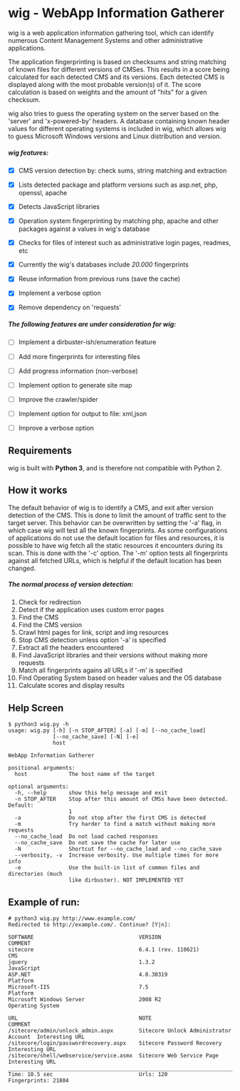 # wig - WebApp Information Gatherer


wig is a web application information gathering tool, which can identify numerous Content Management Systems and other administrative applications.

The application fingerprinting is based on checksums and string matching of known files for different versions of CMSes. This results in a score being calculated for each detected CMS and its versions. Each detected CMS is displayed along with the most probable version(s) of it. The score calculation is based on weights and the amount of "hits" for a given checksum.

wig also tries to guess the operating system on the server based on the 'server' and 'x-powered-by' headers. A database containing known header values for different operating systems is included in wig, which allows wig to guess Microsoft Windows versions and Linux distribution and version. 

##### wig features:
- [x] CMS version detection by: check sums, string matching and extraction
- [x] Lists detected package and platform versions such as asp.net, php, openssl, apache
- [x] Detects JavaScript libraries
- [x] Operation system fingerprinting by matching php, apache and other packages against a values in wig's database
- [x] Checks for files of interest such as administrative login pages, readmes, etc
- [x] Currently the wig's databases include *20.000* fingerprints
- [x] Reuse information from previous runs (save the cache)
- [x] Implement a verbose option
- [x] Remove dependency on 'requests'


##### The following features are under consideration for wig:
- [ ] Implement a dirbuster-ish/enumeration feature
- [ ] Add more fingerprints for interesting files
- [ ] Add progress information (non-verbose)
- [ ] Implement option to generate site map
- [ ] Improve the crawler/spider
- [ ] Implement option for output to file: xml,json
- [ ] Improve a verbose option



## Requirements


wig is built with **Python 3**, and is therefore not compatible with Python 2. 




## How it works


The default behavior of wig is to identify a CMS, and exit after version detection of the CMS. This is done to limit the amount of traffic sent to the target server.
This behavior can be overwritten by setting the '-a' flag, in which case wig will test all the known fingerprints.
As some configurations of applications do not use the default location for files and resources, it is possible to have wig fetch all the static resources it encounters during its scan. This is done with the '-c' option.
The '-m' option tests all fingerprints against all fetched URLs, which is helpful if the default location has been changed.

##### The normal process of version detection:
1. Check for redirection
2. Detect if the application uses custom error pages
3. Find the CMS
4. Find the CMS version
5. Crawl html pages for link, script and img resources
6. Stop CMS detection unless option '-a' is specified
7. Extract all the headers encountered
8. Find JavaScript libraries and their versions without making more requests
9. Match all fingerprints agains all URLs if '-m' is specified
10. Find Operating System based on header values and the OS database
11. Calculate scores and display results 


## Help Screen

```
$ python3 wig.py -h
usage: wig.py [-h] [-n STOP_AFTER] [-a] [-m] [--no_cache_load]
              [--no_cache_save] [-N] [-e]
              host

WebApp Information Gatherer

positional arguments:
  host             The host name of the target

optional arguments:
  -h, --help       show this help message and exit
  -n STOP_AFTER    Stop after this amount of CMSs have been detected. Default:
                   1
  -a               Do not stop after the first CMS is detected
  -m               Try harder to find a match without making more requests
  --no_cache_load  Do not load cached responses
  --no_cache_save  Do not save the cache for later use
  -N               Shortcut for --no_cache_load and --no_cache_save
  --verbosity, -v  Increase verbosity. Use multiple times for more info
  -e               Use the built-in list of common files and directories (much
                   like dirbuster). NOT IMPLEMENTED YET
```


## Example of run:

```
# python3 wig.py http://www.example.com/  
Redirected to http://example.com/. Continue? [Y|n]:

SOFTWARE                                 VERSION                                COMMENT
sitecore                                 6.4.1 (rev. 110621)                    CMS
jquery                                   1.3.2                                  JavaScript
ASP.NET                                  4.0.30319                              Platform
Microsoft-IIS                            7.5                                    Platform
Microsoft Windows Server                 2008 R2                                Operating System

URL                                      NOTE                                   COMMENT
/sitecore/admin/unlock_admin.aspx        Sitecore Unlock Administrator Account  Interesting URL
/sitecore/login/passwordrecovery.aspx    Sitecore Password Recovery             Interesting URL
/sitecore/shell/webservice/service.asmx  Sitecore Web Service Page              Interesting URL
________________________________________________________________________________________________
Time: 10.5 sec                           Urls: 120                           Fingerprints: 21804
```
